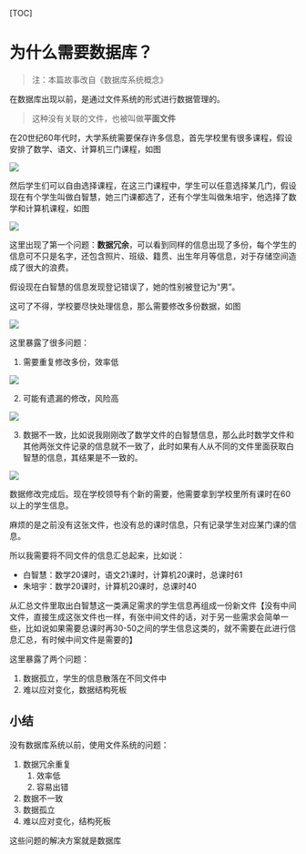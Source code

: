 [TOC]

# 为什么需要数据库？
> 注：本篇故事改自《数据库系统概念》

在数据库出现以前，是通过文件系统的形式进行数据管理的。

> 这种没有关联的文件，也被叫做**平面文件**

在20世纪60年代时，大学系统需要保存许多信息，首先学校里有很多课程，假设安排了数学、语文、计算机三门课程，如图

![](https://pic.imgdb.cn/item/61a1d58b2ab3f51d910f9f1c.jpg)

然后学生们可以自由选择课程，在这三门课程中，学生可以任意选择某几门，假设现在有个学生叫做白智慧，她三门课都选了，还有个学生叫做朱培宇，他选择了数学和计算机课程，如图

![](https://pic.imgdb.cn/item/61a1d6e52ab3f51d910fff0e.jpg)

这里出现了第一个问题：**数据冗余**，可以看到同样的信息出现了多份，每个学生的信息可不只是名字，还包含照片、班级、籍贯、出生年月等信息，对于存储空间造成了很大的浪费。

假设现在白智慧的信息发现登记错误了，她的性别被登记为“男”。

这可了不得，学校要尽快处理信息，那么需要修改多份数据，如图

![](https://pic.imgdb.cn/item/61a1d8092ab3f51d911074bb.jpg)

这里暴露了很多问题：
1. 需要重复修改多份，效率低

![](https://pic.imgdb.cn/item/61a1dbd62ab3f51d9111be1b.jpg)

2. 可能有遗漏的修改，风险高

![](https://pic.imgdb.cn/item/61a1dc532ab3f51d9111e058.jpg)

3. 数据不一致，比如说我刚刚改了数学文件的白智慧信息，那么此时数学文件和其他两张文件记录的信息就不一致了，此时如果有人从不同的文件里面获取白智慧的信息，其结果是不一致的。

![](https://pic.imgdb.cn/item/61a1ddd82ab3f51d91125cfe.jpg)

数据修改完成后。现在学校领导有个新的需要，他需要拿到学校里所有课时在60以上的学生信息。

麻烦的是之前没有这张文件，也没有总的课时信息，只有记录学生对应某门课的信息。

所以我需要将不同文件的信息汇总起来，比如说：
- 白智慧：数学20课时，语文21课时，计算机20课时，总课时61
- 朱培宇：数学20课时，计算机20课时，总课时40
  
从汇总文件里取出白智慧这一类满足需求的学生信息再组成一份新文件【没有中间文件，直接生成这张文件也一样，有张中间文件的话，对于另一些需求会简单一些，比如说如果需要总课时再30-50之间的学生信息这类的，就不需要在此进行信息汇总，有时候中间文件是需要的】

这里暴露了两个问题：
1. 数据孤立，学生的信息散落在不同文件中
2. 难以应对变化，数据结构死板

## 小结
没有数据库系统以前，使用文件系统的问题：
1. 数据冗余重复
   1. 效率低
   2. 容易出错
2. 数据不一致
3. 数据孤立
4. 难以应对变化，结构死板

这些问题的解决方案就是数据库